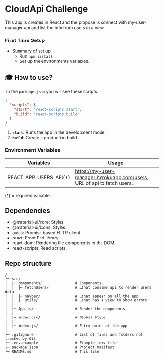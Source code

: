 # CloudApi Challenge

This app is created in React and the propose is connect with my-user-manager api and list the info from users in a view.

### First Time Setup

- Summary of set up
  - Run `npm install`
  - Set up the environments variables.

## 🎓 How to use?

​
In the `package.json` you will see these scripts:
​

```json
{
  "scripts": {
    "start": "react-scripts start",
    "build": "react-scripts build"
  }
}
```

1.  **`start`**: Runs the app in the development mode.
    ​
2.  **`build`**: Create a production build.

### Environment Variables ###

Variables                          | Usage
-----------------------------------| -------------------------------------------------------------------------
REACT_APP_USERS_API(*)             | https://my-user-manager.herokuapp.com/users, URL of api to fetch users.



(*) = required variable.

## Dependencies

- @material-ui/core: Styles.
- @material-ui/icons: Styles.
- axios: Promise based HTTP client.
- react: Front End library.
- react-dom: Rendering the components in the DOM.
- react-scripts: Read scripts.

## Repo structure

```
/
├─ src/
│  ├─ components/               # Components
│  │  ├─ fetchUsers/            # …that consume api to render users data
│  │  ├─ navbar/                # …that appear on all the app
│  │  ├─ utils/                 # …that has a view to show errors
|  |
│  ├─ App.js/                   # Render the components
|  |
│  |─ index.css/                # Global Style
|  |
│  |─ index.js/                 # Entry point of the app
│
├─ .gitignore                   # List of files and folders not tracked by Git
├─ .env.example                 # Example .env file
├─ package.json                 # Project manifest
└─ README.md                    # This file
```

